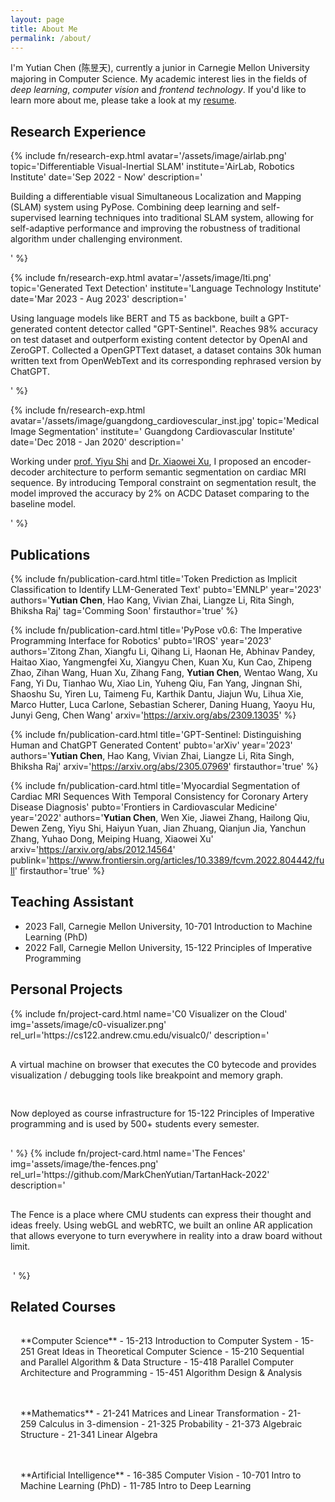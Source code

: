 ```yaml
---
layout: page
title: About Me
permalink: /about/
---
```


I'm Yutian Chen (陈昱天), currently a junior in Carnegie Mellon University majoring in Computer Science. My academic interest lies in the fields of *deep learning*, *computer vision* and *frontend technology*. If you'd like to learn more about me, please take a look at my <a href="{{site.baseurl}}/files/">resume</a>.

## Research Experience

{% 
    include fn/research-exp.html 
        avatar='/assets/image/airlab.png' 
        topic='Differentiable Visual-Inertial SLAM'
        institute='AirLab, Robotics Institute'
        date='Sep 2022 - Now'
        description='            
            <p>
            Building a differentiable visual Simultaneous Localization and Mapping (SLAM) system using PyPose.
            Combining deep learning and self-supervised learning techniques into traditional SLAM system, allowing for
            self-adaptive performance and improving the robustness of traditional algorithm under challenging environment.
            </p>
        '
%}

{%
    include fn/research-exp.html
        avatar='/assets/image/lti.png' 
        topic='Generated Text Detection'
        institute='Language Technology Institute'
        date='Mar 2023 - Aug 2023'
        description='
            <p>Using language models like BERT and T5 as backbone, built a GPT-generated content detector called "GPT-Sentinel". Reaches 98% accuracy on test dataset and outperform existing content detector by OpenAI and ZeroGPT. Collected a OpenGPTText dataset, a dataset contains 30k human written text from OpenWebText and its corresponding rephrased version by ChatGPT.</p>
            '
%}

{% 
    include fn/research-exp.html 
        avatar='/assets/image/guangdong_cardiovescular_inst.jpg' 
        topic='Medical Image Segmentation'
        institute=' Guangdong Cardiovascular Institute'
        date='Dec 2018 - Jan 2020'
        description='
            <p>Working under <a href="https://scholar.google.com.hk/citations?hl=zh-CN&user=LrjbEkIAAAAJ">prof. Yiyu Shi</a> and <a href="https://scholar.google.com.hk/citations?user=1vVgUeQAAAAJ&hl=zh-CN">Dr. Xiaowei Xu</a>, I proposed an encoder-decoder architecture to perform semantic segmentation on cardiac MRI sequence. By introducing Temporal constraint on segmentation result, the model improved the accuracy by 2% on ACDC Dataset comparing to the baseline model.</p>
        '
%}

## Publications

{%
    include fn/publication-card.html
        title='Token Prediction as Implicit Classification to Identify LLM-Generated Text'
        pubto='EMNLP'
        year='2023'
        authors='<b>Yutian Chen</b>, Hao Kang, Vivian Zhai, Liangze Li, Rita Singh, Bhiksha Raj'
        tag='Comming Soon'
        firstauthor='true'
%}

{%
    include fn/publication-card.html
        title='PyPose v0.6: The Imperative Programming Interface for Robotics'
        pubto='IROS'
        year='2023'
        authors='Zitong Zhan, Xiangfu Li, Qihang Li, Haonan He, Abhinav Pandey, Haitao Xiao, Yangmengfei Xu, Xiangyu Chen, Kuan Xu, Kun Cao, Zhipeng Zhao, Zihan Wang, Huan Xu, Zihang Fang, <b>Yutian Chen</b>, Wentao Wang, Xu Fang, Yi Du, Tianhao Wu, Xiao Lin, Yuheng Qiu, Fan Yang, Jingnan Shi, Shaoshu Su, Yiren Lu, Taimeng Fu, Karthik Dantu, Jiajun Wu, Lihua Xie, Marco Hutter, Luca Carlone, Sebastian Scherer, Daning Huang, Yaoyu Hu, Junyi Geng, Chen Wang'
        arxiv='https://arxiv.org/abs/2309.13035'
%}

{%
    include fn/publication-card.html
        title='GPT-Sentinel: Distinguishing Human and ChatGPT Generated Content'
        pubto='arXiv'
        year='2023'
        authors='<b>Yutian Chen</b>, Hao Kang, Vivian Zhai, Liangze Li, Rita Singh, Bhiksha Raj'
        arxiv='https://arxiv.org/abs/2305.07969'
        firstauthor='true'
%}

{%
    include fn/publication-card.html
        title='Myocardial Segmentation of Cardiac MRI Sequences With Temporal Consistency for Coronary Artery Disease Diagnosis'
        pubto='Frontiers in Cardiovascular Medicine'
        year='2022'
        authors='<b>Yutian Chen</b>, Wen Xie, Jiawei Zhang, Hailong Qiu, Dewen Zeng, Yiyu Shi, Haiyun Yuan, Jian Zhuang, Qianjun Jia, Yanchun Zhang, Yuhao Dong, Meiping Huang, Xiaowei Xu'
        arxiv='https://arxiv.org/abs/2012.14564'
        publink='https://www.frontiersin.org/articles/10.3389/fcvm.2022.804442/full'
        firstauthor='true'
%}



## Teaching Assistant

* 2023 Fall, Carnegie Mellon University, 10-701 Introduction to Machine Learning (PhD)
* 2022 Fall, Carnegie Mellon University, 15-122 Principles of Imperative Programming


## Personal Projects

<div style="display: flex; gap: 1rem; flex-wrap: wrap;">
{%
    include fn/project-card.html
        name='C0 Visualizer on the Cloud'
        img='assets/image/c0-visualizer.png'
        rel_url='https://cs122.andrew.cmu.edu/visualc0/'
        description='
            <p>A virtual machine on browser that executes the C0 bytecode and provides visualization / debugging tools like breakpoint and memory graph.</p>
            <p>Now deployed as course infrastructure for 15-122 Principles of Imperative programming and is used by 500+ students every semester.</p>
        '
%}
{%
    include fn/project-card.html
        name='The Fences'
        img='assets/image/the-fences.png'
        rel_url='https://github.com/MarkChenYutian/TartanHack-2022'
        description='
            <p>The Fence is a place where CMU students can express their thought and ideas freely. Using webGL and webRTC, we built an online AR application that allows everyone to turn everywhere in reality into a draw board without limit.</p>
​        '
%}

</div>


## Related Courses

<div style="display: flex; gap: 1rem; flex-wrap: wrap;">

<div class="show-corner" style="padding: 1rem; flex: 1 1 0; min-width: 17rem;" markdown=1>
**Computer Science**
<!-- - 15-122 Principles of Imperative Programming -->
<!-- - 15-150 Principles of Functional Programming -->
- 15-213 Introduction to Computer System
- 15-251 Great Ideas in Theoretical Computer Science
- 15-210 Sequential and Parallel Algorithm & Data Structure
- 15-418 Parallel Computer Architecture and Programming
- 15-451 Algorithm Design & Analysis
</div>

<div class="show-corner" style="padding: 1rem; flex: 1 1 0; min-width: 17rem;" markdown=1>
**Mathematics**
- 21-241 Matrices and Linear Transformation
- 21-259 Calculus in 3-dimension
- 21-325 Probability
- 21-373 Algebraic Structure
- 21-341 Linear Algebra
</div>

<div class="show-corner" style="padding: 1rem; flex: 1 1 0; min-width: 17rem;" markdown=1>
**Artificial Intelligence**
- 16-385 Computer Vision
- 10-701 Intro to Machine Learning (PhD)
- 11-785 Intro to Deep Learning
</div>

</div>
